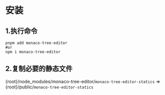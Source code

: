 # 安装

## 1.执行命令

```shell
pnpm add monaco-tree-editor
#or
npm i monaco-tree-editor
```

## 2.复制必要的静态文件

{root}/node_modules/monaco-tree-editor/`monaco-tree-editor-statics` => {root}/public/`monaco-tree-editor-statics`
